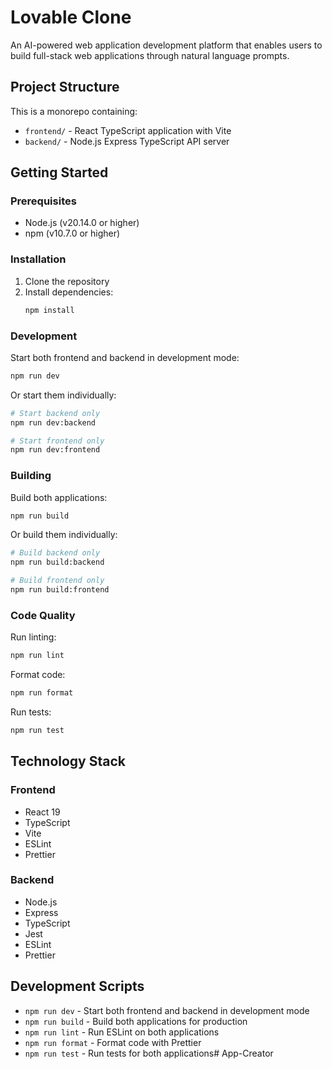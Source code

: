 # Lovable Clone

An AI-powered web application development platform that enables users to build full-stack web applications through natural language prompts.

## Project Structure

This is a monorepo containing:

- `frontend/` - React TypeScript application with Vite
- `backend/` - Node.js Express TypeScript API server

## Getting Started

### Prerequisites

- Node.js (v20.14.0 or higher)
- npm (v10.7.0 or higher)

### Installation

1. Clone the repository
2. Install dependencies:
   ```bash
   npm install
   ```

### Development

Start both frontend and backend in development mode:
```bash
npm run dev
```

Or start them individually:
```bash
# Start backend only
npm run dev:backend

# Start frontend only
npm run dev:frontend
```

### Building

Build both applications:
```bash
npm run build
```

Or build them individually:
```bash
# Build backend only
npm run build:backend

# Build frontend only
npm run build:frontend
```

### Code Quality

Run linting:
```bash
npm run lint
```

Format code:
```bash
npm run format
```

Run tests:
```bash
npm run test
```

## Technology Stack

### Frontend
- React 19
- TypeScript
- Vite
- ESLint
- Prettier

### Backend
- Node.js
- Express
- TypeScript
- Jest
- ESLint
- Prettier

## Development Scripts

- `npm run dev` - Start both frontend and backend in development mode
- `npm run build` - Build both applications for production
- `npm run lint` - Run ESLint on both applications
- `npm run format` - Format code with Prettier
- `npm run test` - Run tests for both applications#   A p p - C r e a t o r  
 
